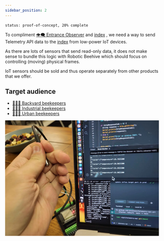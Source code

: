 ```yaml
---
sidebar_position: 2
---
```

`status: proof-of-concept, 20% complete`

To compliment [👁️‍🗨️ Entrance Observer](👁️‍🗨️%20Entrance%20Observer.md) and [index](robotic-beehive/index.md) , we need a way to send Telemetry API data to the [index](web-app/index.md) from low-power IoT devices.

As there are lots of sensors that send read-only data, it does not make sense to bundle this logic with Robotic Beehive which should focus on controlling (moving) physical frames.

IoT sensors should be sold and thus operate separately from other products that we offer.
## Target audience
- [👨🏻‍🚀 Backyard beekeepers](../clients/👨🏻‍🚀%20Backyard%20beekeepers.md)
- [👨🏻‍🚒 Industrial beekeepers](../clients/👨🏻‍🚒%20Industrial%20beekeepers.md)
- [👩🏼‍🏫 Urban beekeepers](../clients/👩🏼‍🏫%20Urban%20beekeepers.md)

![](../img/20240726_000022.webp)
